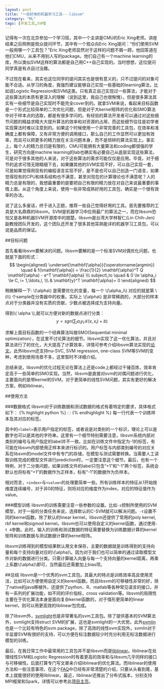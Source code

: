 ```yaml
---
layout: post
title: "一些好用的机器学习工具---libsvm"
category: "ML"
tags: [开发工具,SVM]
---
```


记得有一次在北京参加一个学习班，其中一个主讲是CMU的Eric Xing老师。讲座结束之后照例是观众提问环节，其中有一个观众向Eric Xing提问：“你们使用SVM一般用哪一个工具包？”Eric Xing老师显然对于这样的问题不屑一顾，他回答道在他们CMU，从来不用别人写的package。他们自己有一个machine learning的库，所以类似SVM这样的算法都是自己用C++自己实现的。当时想想，这位提问同学真是有点自讨没趣。
   
<!--more-->

不过现在看来，其实也这位同学的提问其实也是很有意义的，只不过提问的对象可能不合适。从学习的角度，我强烈建议能够自己实现一些基础的learning算法，比如说Logistic Regression和SVM这类。只有真正自己实现过一些算法，才能对于这些算法的本质有更深入的理解（说到这里，我自己也很惭愧）。但是很多算法其实有一些细节是自己实现时不能完全cover到的。就拿SVM来说，看起来目标函数是一个形式比较简单的二次优化问题，但是对于大kernel矩阵的优化和SMO算法中对于样本点的选取，都是有很多学问的。有经验的算法开发者可以通过对这些细节问题的精益求精大大提升算法的效率和对资源的占用，而这些细节往往是初学者实现算法时难以注意到的。如果这个时候使用一个非常完善的工具包，在效率和准确度上都有保障，又有非常方便的调用接口，那么自己的工作显然可以更加有效率，而且可以把更多的精力放在关注问题本身，而不是琐碎的算法实现上。事实上，每个人的精力总归是有限的，CMU可能拥有大量算法和coding都很强的学生，研究方向是machine learning的lab也确实有必要自己从底层实现这些算法，可是对于很多其他的人来说，对于这些算法的需求可能仅仅是应用。毕竟，对于细节的追求可惜无限精细下去，如果嫌其他的SVM实现不好，可以自己实现一套，可是如果觉得用现有的编程语言实现不好，是不是也可以自己创造一门语言，如果觉得现有的CPU和体系结构也不满意，甚至对现在的计算理论也不满意呢？人的精力总是有限的，我想最重要的是要把自己有限的精力放在对自己来说最重要的事情上面。从这个角度上来说，使用一些非常成熟好用的工具包，确实是一个很有效率的办法。    	        

说了这么多废话，终于进入正题，推荐一些自己觉得好用的工具。首先要推荐的工具是大名鼎鼎的libsvm。SVM是机器学习中应用最广的算法之一，而在libsvm恐怕又是各种机器SVM开源库中的翘楚。libsvm是台湾大学林智仁(Lin Chih-Jen)副教授团队开发的，这个团队还开发了很多其他耳熟能详的机器学习工具包，可以说是品质的保证。


##目标问题

首先看看libsvm要解决的问题。libsvm要解的是一个标准SVM对偶优化问题，也就是下面的形式：
$$
\begin{aligned}
\underset{\mathbf{\alpha}}{\operatorname{argmin}} \quad & f(\mathbf{\alpha}) =
\frac{1}{2} \mathbf{\alpha}^T Q \mathbf{\alpha} - e^T \mathbf{\alpha} \\\
subject\,to \quad & 0 \le \alpha_i \le C, i= 1,\ldots,l, \\\
& \mathbf{y}^T \mathbf{\alpha}= 0
\end{aligned}
$$

稍微解释一下: \\(\alpha\\) 是需要优化的变量，每一个 \\(\alpha_i\\) 对应的就是第 
\\(i\\) 个sample在分类器中的权重。实际上 \\(\alpha\\) 是非常稀疏的，大部分的样本点对于分类器并没有实质的贡献，少数点被选择成为支持向量。

得到\\( \alpha \\),就可以方便对新的数据点进行分类：
$$
y = sgn \left( \sum_{i} \alpha_i y_i \mathcal{K}(x, x_i) + b \right)
$$

求解上面目标函数的一个经典算法叫做SMO(Sequential minimal optimization），在这里不讨论算法的细节。libsvm实现了这一优化算法，并且对算法进行了的优化，大大提高了计算效率，详情可参考介绍libsvm算法实现的[论文](http://www.csie.ntu.edu.tw/~cjlin/papers/quadworkset.pdf)。此外libsvm还支持nu-SVC, SVM regression, one-class SVM等SVM的变种，考虑到使用场景不多，这里暂时不详细介绍。

总结来说，libsvm的优化过程无论在算法上还是code上都经过千锤百炼，效率肯定高于一些简单的SMO实现。当然，libsvm是直接对svm的对偶问题进行优化，主要面向的是带kernel的SVM。对于更简单的线性SVM问题，其实有更好的解决方案，例如liblinear。

##使用方法
 
###数据格式
libsvm对于训练数据和测试数据的格式有着特定的要求，具体格式如下：
{% highlight python %}
<label> <index1>:<value1> <index2>:<value2>
{% endhighlight %}
每一行代表一个训练样本及其对应的标签。

其中的`<label>`表示用户指定的标签，或者说是对类别的一个标识，理论上可以是数字也可以是其他的字符串。这里有一个细节特别需要注意，libsvm系统内部对类别的编号与用户指定的label并不一致。比如在训练文件中指定为-1的标签，有可能在libsvm内部使用正样本来进行标识的。用户标签与内部类别编号的对应关系在libsvm的model文件中有专门的存储，在模型与测试需要转换。当需要人工读取训练完成的模型文件进行prediction时，一定要注意这个细节。最后，也有一个特例，对于二分类问题，如果训练文件的label只包含“+1”和“-1”两个标签，系统会默认也将标有“+1”的数据作为正样本，标有“-1”的数据作为负样本。

相对而言，`<index>`与`<value>`的处理要简单一些。所有训练样本的特征从1开始按维度连续编号，对于非0的特征，则将对应的维度作为index，对应的特征值作为value。

###模型训练
libsvm的训练需要注意一些参数的设置。比如`-s`控制所使用的SVM模型，对于一般的分类任务来说，选择默认的C-SVM就可以解决问题。`-t`设置不同的kernel函数。除了默认的linear kernel，libsvm还提供了常用的poly kernel, rbf kernel和sigmod kernel。libsvm也可以使用自定义的kernel函数，通过使用`-t 4`参数。此时，输入的训练和测试数据的特征需要替换为训练数据计算的kernel矩阵和训练数据与测试数据计算的kernel矩阵。

libsvm训练得到的模型结果默认用文本保存，主要的数据就是训练得到的支持向量和每个支持向量对应的\\(\alpha)\\。因为对于我们也可以简单的通过读取模型文件对新的数据进行分类。只需计算输入向量与每一个支持向量的kernel距离，再乘上系数\\(\alpha)\\即可，当然最后还需要加上bias项。

##总结
libsvm是一个优秀的svm工具包。其最大的特点是训练效率高且使用灵活，比如可以方便使用自定义的kerenl函数。而且libsvm的可移植性非常的好，除了native的java移植外，还提供了python、R、matlab等各种常见语言的接口，并有一系列的扩展功能，如不同的评价指标，cross validation等。libsvm的局限性主要在于优化算法本身是面向复杂kernel函数的，对于情形更简单的linear kernel，则可以用更高效的liblinear包完成。

除了libsvm外，[svmlight](http://svmlight.joachims.org/)也是非常著名的svm工具包。除了提供基本的SVM算法外，svmlight支持struct SVM的扩展，这也是svmlight的一大优势。此外[svmlin](http://vikas.sindhwani.org/svmlin.html)也是一个比较有特色的svm package，除了高效的线性svm实现外，svmlin对于半监督SVM有很好的支持，可以方便在标注数据较少时充分利用无标注数据进行模型的训练。

最后，在我日常工作中最常用的工具包并不是libsvm而是[liblinear](http://www.csie.ntu.edu.tw/~cjlin/liblinear/)。liblinear在处理线性SVM和Logistic Regression时有着更高的效率和与libsvm几乎同样的接口与可移植性。后面打算专门写文章来介绍liblinear的优化算法。而liblinear的使用方法和一些注意事项，在这个[FAQ](http://www.csie.ntu.edu.tw/~cjlin/liblinear/faq)中已经有非常清楚的介绍，只要从头看到尾，基本上就能很好的使用liblinear。最近，liblinear还推出了分布式版本，分别支持MPI框架和Spark，详情可以参考此[项目主页](http://www.csie.ntu.edu.tw/~cjlin/libsvmtools/distributed-liblinear/)。



